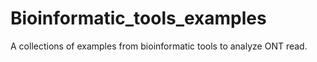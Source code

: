 # Bioinformatic_tools_examples
A collections of examples from bioinformatic tools to analyze ONT read.
